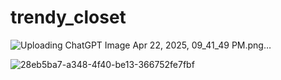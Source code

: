# trendy_closet


![Uploading ChatGPT Image Apr 22, 2025, 09_41_49 PM.png…]()



![28eb5ba7-a348-4f40-be13-366752fe7fbf](https://github.com/user-attachments/assets/4760a75f-ed4a-442c-8109-1ed1cb8c0c42)
